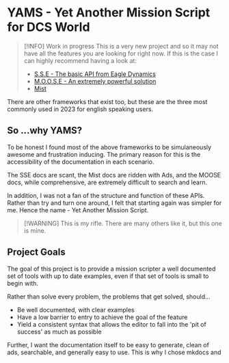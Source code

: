 # YAMS - Yet Another Mission Script for DCS World

> [!INFO] Work in progress
> This is a very new project and so it may not have all the features you are looking for right now.
> If this is the case I can highly recommend having a look at:
> 
> * [S.S.E - The basic API from Eagle Dynamics](https://wiki.hoggitworld.com/view/Simulator_Scripting_Engine_Documentation#Simulator_Scripting_Engine)
> * [M.O.O.S.E - An extremely powerful solution](https://flightcontrol-master.github.io/MOOSE_DOCS/)
> * [Mist](https://wiki.hoggitworld.com/view/Mission_Scripting_Tools_Documentation)

There are other frameworks that exist too, but these are the three most commonly used in 2023 for english speaking users.

## So ...why YAMS?

To be honest I found most of the above frameworks to be simulaneously awesome and frustration inducing. The primary reason for this
is the accessibility of the documentation in each scenario. 

The SSE docs are scant, the Mist docs are ridden with Ads, and the MOOSE docs, while comprehensive, are extremely difficult to search and learn.

In addition, I was not a fan of the structure and function of these APIs. Rather than try and turn one around, I felt that starting again was simpler for me. Hence the name - Yet Another Mission Script.

> [!WARNING] This is my rifle. 
> There are many others like it, but this one is mine.
>

## Project Goals

The goal of this project is to provide a mission scripter a well documented set of tools with up to date examples, even if that set of tools is small to begin with.

Rather than solve every problem, the problems that get solved, should...

* Be well documented, with clear examples
* Have a low barrier to entry to achieve the goal of the feature
* Yield a consistent syntax that allows the editor to fall into the 'pit of success' as much as possible

Further, I want the documentation itself to be easy to generate, clean of ads, searchable, and generally easy to use. This is why I chose mkdocs and
